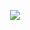 <p align="center">
  <img src="https://github-readme-stats.vercel.app/api/top-langs/?username=Monkatraz&exclude_repo=monkasite&langs_count=10&hide_border=true&layout=compact">
</p>
